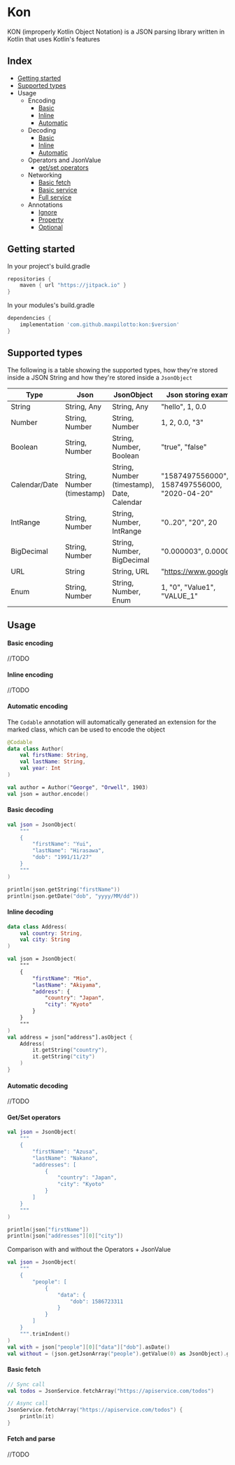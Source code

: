 # Kon
KON (improperly Kotlin Object Notation) is a JSON parsing library written in Kotlin that uses Kotlin's features

## Index

+ [Getting started](#getting-started)
+ [Supported types](#supported-types)
+ Usage
    + Encoding
        + [Basic](#basic-encoding)
        + [Inline](#inline-encoding)
        + [Automatic](#automatic-encoding)
    + Decoding    
        + [Basic](#basic-decoding)
        + [Inline](#basic-decoding)
        + [Automatic](#basic-decoding)
    + Operators and JsonValue
        + [get/set operators](#get/set-operators)
    + Networking
        + [Basic fetch](#basic-fetch)
        + [Basic service](#basic-service)
        + [Full service](#full-service)
    + Annotations
        + [Ignore](#ignore)
        + [Property](#property)
        + [Optional](#optional)

## Getting started
In your project's build.gradle

```gradle
repositories {
	maven { url "https://jitpack.io" }
}
```

In your modules's build.gradle

```gradle
dependencies {
    implementation 'com.github.maxpilotto:kon:$version'
}
```

## Supported types

The following is a table showing the supported types, how they're stored inside a JSON String and how they're stored inside a `JsonObject`

| Type | Json | JsonObject | Json storing examples |
| --- | --- | --- | --- |
| String | String, Any | String, Any | "hello", 1, 0.0 |
| Number | String, Number | String, Number | 1, 2, 0.0, "3" |
| Boolean | String, Number | String, Number, Boolean | "true", "false" |
| Calendar/Date | String, Number (timestamp) | String, Number (timestamp), Date, Calendar | "1587497556000", 1587497556000, "2020-04-20" |
| IntRange | String, Number | String, Number, IntRange | "0..20", "20", 20 |
| BigDecimal | String, Number | String, Number, BigDecimal | "0.000003", 0.000003 |
| URL | String | String, URL | "https://www.google.com" |
| Enum | String, Number | String, Number, Enum | 1, "0", "Value1", "VALUE_1" | 

## Usage

#### Basic encoding
//TODO

#### Inline encoding
//TODO

#### Automatic encoding
The `Codable` annotation will automatically generated an extension for the marked class, which can be used to encode the object
```kotlin
@Codable
data class Author(
    val firstName: String,
    val lastName: String,
    val year: Int
)

val author = Author("George", "Orwell", 1903)
val json = author.encode()
```

#### Basic decoding

```kotlin
val json = JsonObject(
    """
    {
        "firstName": "Yui",
        "lastName": "Hirasawa",
        "dob": "1991/11/27"
    }
    """
)

println(json.getString("firstName"))
println(json.getDate("dob", "yyyy/MM/dd"))
```

#### Inline decoding
```kotlin
data class Address(
    val country: String,
    val city: String
)

val json = JsonObject(
    """
    {
        "firstName": "Mio",
        "lastName": "Akiyama",
        "address": {
            "country": "Japan",
            "city": "Kyoto"
        }
    }
    """
)
val address = json["address"].asObject {
    Address(
        it.getString("country"),
        it.getString("city")
    )
}
```

#### Automatic decoding
//TODO

#### Get/Set operators
```kotlin
val json = JsonObject(
    """
    {
        "firstName": "Azusa",
        "lastName": "Nakano",
        "addresses": [
            {
                "country": "Japan",
                "city": "Kyoto"
            }
        ]
    }
    """
)

println(json["firstName"])
println(json["addresses"][0]["city"])
```

Comparison with and without the Operators + JsonValue
```kotlin
val json = JsonObject(
    """
    {
        "people": [
            {
                "data": {
                    "dob": 1586723311
                }
            }
        ]
    }
    """.trimIndent()
)
val with = json["people"][0]["data"]["dob"].asDate()
val without = (json.getJsonArray("people").getValue(0) as JsonObject).getJsonObject("data").getDate("dob")
```

#### Basic fetch
```kotlin
// Sync call
val todos = JsonService.fetchArray("https://apiservice.com/todos")

// Async call
JsonService.fetchArray("https://apiservice.com/todos") {
    println(it)
}
```

#### Fetch and parse
//TODO
